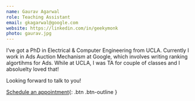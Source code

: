 ```yaml
---
name: Gaurav Agarwal
role: Teaching Assistant
email: gkagarwal@google.com
website: https://linkedin.com/in/geekymonk
photo: gaurav.jpg
---
```


I’ve got a PhD in Electrical & Computer Engineering from UCLA. Currently I work in Ads Auction Mechanism at Google, which involves writing ranking algortihms for Ads. While at UCLA, I was TA for couple of classes and I absoluelty loved that!

Looking forward to talk to you!

[Schedule an appointment](https://calendar.app.google/xtKE68EDWzfdCJS48){: .btn .btn-outline }

